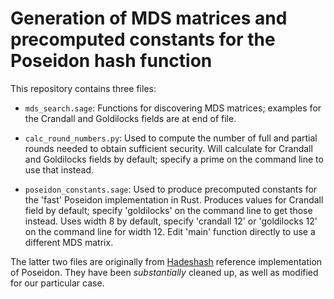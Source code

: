 # Generation of MDS matrices and precomputed constants for the Poseidon hash function

This repository contains three files:

- `mds_search.sage`: Functions for discovering MDS matrices; examples
  for the Crandall and Goldilocks fields are at end of file.

- `calc_round_numbers.py`: Used to compute the number of full and
  partial rounds needed to obtain sufficient security. Will calculate
  for Crandall and Goldilocks fields by default; specify a prime on
  the command line to use that instead.

- `poseidon_constants.sage`: Used to produce precomputed constants for
  the 'fast' Poseidon implementation in Rust. Produces values for
  Crandall field by default; specify 'goldilocks' on the command line
  to get those instead. Uses width 8 by default, specify 'crandall 12'
  or 'goldilocks 12' on the command line for width 12. Edit 'main'
  function directly to use a different MDS matrix.

The latter two files are originally from
[Hadeshash](https://extgit.iaik.tugraz.at/krypto/hadeshash) reference
implementation of Poseidon. They have been _substantially_ cleaned up,
as well as modified for our particular case.
